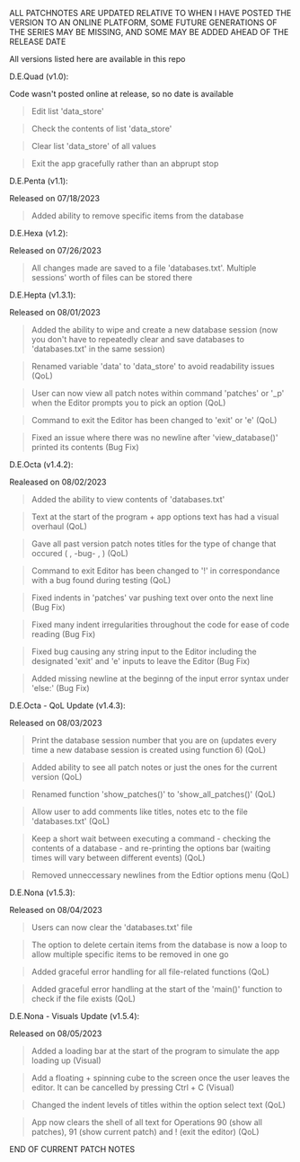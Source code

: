 ALL PATCHNOTES ARE UPDATED RELATIVE TO WHEN I HAVE POSTED THE VERSION TO AN ONLINE PLATFORM, SOME FUTURE GENERATIONS OF THE SERIES MAY BE MISSING, AND SOME MAY BE ADDED AHEAD OF THE RELEASE DATE

All versions listed here are available in this repo

D.E.Quad (v1.0):

Code wasn't posted online at release, so no date is available

> Edit list 'data_store'

> Check the contents of list 'data_store'

> Clear list 'data_store' of all values

> Exit the app gracefully rather than an abprupt stop
  
D.E.Penta (v1.1):

Released on 07/18/2023
> Added ability to remove specific items from the database
  
D.E.Hexa (v1.2):

Released on 07/26/2023
> All changes made are saved to a file 'databases.txt'. Multiple sessions' worth of files can be stored there

D.E.Hepta (v1.3.1):

Released on 08/01/2023
> Added the ability to wipe and create a new database session (now you don't have to repeatedly clear and save databases to 'databases.txt' in the same session)

> Renamed variable 'data' to 'data_store' to avoid readability issues (QoL)

> User can now view all patch notes within command 'patches' or '_p' when the Editor prompts you to pick an option (QoL)

> Command to exit the Editor has been changed to 'exit' or 'e' (QoL)

> Fixed an issue where there was no newline after 'view_database()' printed its contents (Bug Fix)

D.E.Octa (v1.4.2):

Realeased on 08/02/2023
> Added the ability to view contents of 'databases.txt'

> Text at the start of the program + app options text has had a visual overhaul (QoL)

> Gave all past version patch notes titles for the type of change that occured (<new> , -bug- , <QoL>) (QoL)

> Command to exit Editor has been changed to '!' in correspondance with a bug found during testing (QoL)

> Fixed indents in 'patches' var pushing text over onto the next line (Bug Fix)

> Fixed many indent irregularities throughout the code for ease of code reading (Bug Fix)

> Fixed bug causing any string input to the Editor including the designated 'exit' and 'e' inputs to leave the Editor (Bug Fix)

> Added missing newline at the beginng of the input error syntax under 'else:' (Bug Fix)

D.E.Octa - QoL Update (v1.4.3):

Released on 08/03/2023
> Print the database session number that you are on (updates every time a new database session is created using function 6) (QoL)

> Added ability to see all patch notes or just the ones for the current version (QoL)

> Renamed function 'show_patches()' to 'show_all_patches()' (QoL)

> Allow user to add comments like titles, notes etc to the file 'databases.txt' (QoL)

> Keep a short wait between executing a command - checking the contents of a database - and re-printing the options bar (waiting times will vary between different events) (QoL)

> Removed unneccessary newlines from the Edtior options menu (QoL)

D.E.Nona (v1.5.3):

Released on 08/04/2023
> Users can now clear the 'databases.txt' file

> The option to delete certain items from the database is now a loop to allow multiple specific items to be removed in one go

> Added graceful error handling for all file-related functions (QoL)

> Added graceful error handling at the start of the 'main()' function to check if the file exists (QoL)


D.E.Nona - Visuals Update (v1.5.4):

Released on 08/05/2023
> Added a loading bar at the start of the program to simulate the app loading up (Visual)

> Add a floating + spinning cube to the screen once the user leaves the editor. It can be cancelled by pressing Ctrl + C (Visual)

> Changed the indent levels of titles within the option select text (QoL)

> App now clears the shell of all text for Operations 90 (show all patches), 91 (show current patch) and ! (exit the editor) (QoL)


END OF CURRENT PATCH NOTES
